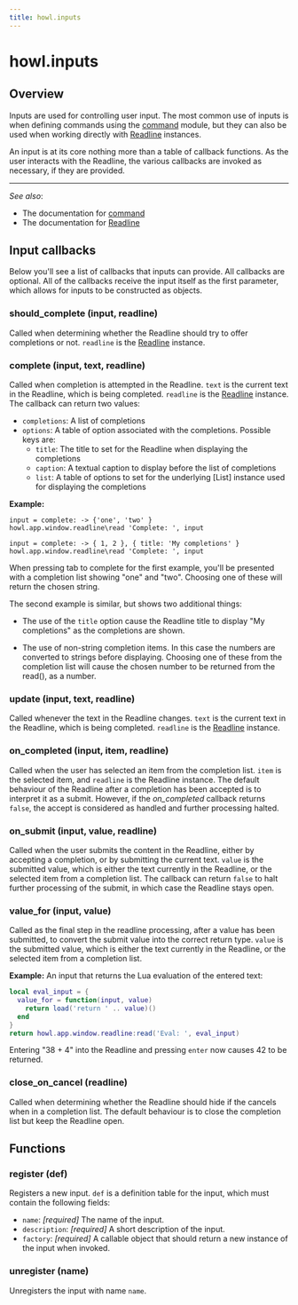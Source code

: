 ```yaml
---
title: howl.inputs
---
```


# howl.inputs

## Overview

Inputs are used for controlling user input. The most common use of inputs is
when defining commands using the [command] module, but they can also be used
when working directly with [Readline] instances.

An input is at its core nothing more than a table of callback functions. As the
user interacts with the Readline, the various callbacks are invoked as
necessary, if they are provided.

---

_See also_:

- The documentation for [command]
- The documentation for [Readline]

## Input callbacks

Below you'll see a list of callbacks that inputs can provide. All callbacks are
optional. All of the callbacks receive the input itself as the first parameter,
which allows for inputs to be constructed as objects.

### should_complete (input, readline)

Called when determining whether the Readline should try to offer completions or
not. `readline` is the [Readline] instance.

### complete (input, text, readline)

Called when completion is attempted in the Readline. `text` is the current text
in the Readline, which is being completed. `readline` is the
[Readline] instance. The callback can return two values:

- `completions`: A list of completions
- `options`: A table of option associated with the completions. Possible keys
are:
  * `title`: The title to set for the Readline when displaying the completions
  * `caption`: A textual caption to display before the list of completions
  * `list`: A table of options to set for the underlying [List] instance used
for displaying the completions

__Example:__

```moonscript
input = complete: -> {'one', 'two' }
howl.app.window.readline\read 'Complete: ', input

input = complete: -> { 1, 2 }, { title: 'My completions' }
howl.app.window.readline\read 'Complete: ', input
```

When pressing tab to complete for the first example, you'll be presented with a
completion list showing "one" and "two". Choosing one of these will return the
chosen string.

The second example is similar, but shows two additional things:

- The use of the `title` option cause the Readline title to display "My
completions" as the completions are shown.

- The use of non-string completion items. In this case the numbers are converted
to strings before displaying. Choosing one of these from the completion list
will cause the chosen number to be returned from the read(), as a number.


### update (input, text, readline)

Called whenever the text in the Readline changes. `text` is the current text in
the Readline, which is being completed. `readline` is the
[Readline] instance.

### on_completed (input, item, readline)

Called when the user has selected an item from the completion list. `item` is
the selected item, and `readline` is the Readline instance. The default
behaviour of the Readline after a completion has been accepted is to interpret
it as a submit. However, if the *on_completed* callback returns `false`, the
accept is considered as handled and further processing halted.

### on_submit (input, value, readline)

Called when the user submits the content in the Readline, either by accepting a
completion, or by submitting the current text. `value` is the submitted value,
which is either the text currently in the Readline, or the selected item from a
completion list. The callback can return `false` to halt further processing of
the submit, in which case the Readline stays open.

### value_for (input, value)

Called as the final step in the readline processing, after a value has been
submitted, to convert the submit value into the correct return type. `value` is
the submitted value, which is either the text currently in the Readline, or the
selected item from a completion list.

__Example:__ An input that returns the Lua evaluation of the entered text:

```lua
local eval_input = {
  value_for = function(input, value)
    return load('return ' .. value)()
  end
}
return howl.app.window.readline:read('Eval: ', eval_input)
```

Entering "38 + 4" into the Readline and pressing `enter` now causes 42 to be
returned.

### close_on_cancel (readline)

Called when determining whether the Readline should hide if the cancels when in
a completion list. The default behaviour is to close the completion list but
keep the Readline open.

## Functions

### register (def)

Registers a new input. `def` is a definition table for the input, which must
contain the following fields:

- `name`: _[required]_ The name of the input.
- `description`: _[required]_ A short description of the input.
- `factory`: _[required]_ A callable object that should return a new instance of
the input when invoked.

### unregister (name)

Unregisters the input with name `name`.

[command]: command.html
[Readline]: ui/readline.html
